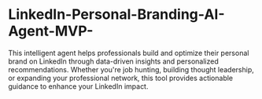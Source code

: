 # LinkedIn-Personal-Branding-AI-Agent-MVP-
This intelligent agent helps professionals build and optimize their personal brand on LinkedIn through data-driven insights and personalized recommendations. Whether you're job hunting, building thought leadership, or expanding your professional network, this tool provides actionable guidance to enhance your LinkedIn impact.
